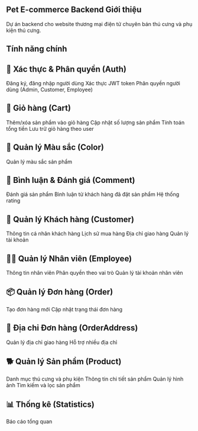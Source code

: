﻿Pet E-commerce Backend
Giới thiệu
---------
Dự án backend cho website thương mại điện tử chuyên bán thú cưng và phụ kiện thú cưng.

Tính năng chính
---------------
🔐 Xác thực & Phân quyền (Auth)
-------------------------------
Đăng ký, đăng nhập người dùng
Xác thực JWT token
Phân quyền người dùng (Admin, Customer, Employee)

🛒 Giỏ hàng (Cart)
------------------
Thêm/xóa sản phẩm vào giỏ hàng
Cập nhật số lượng sản phẩm
Tính toán tổng tiền
Lưu trữ giỏ hàng theo user

🎨 Quản lý Màu sắc (Color)
--------------------------
Quản lý màu sắc sản phẩm

💬 Bình luận & Đánh giá (Comment)
---------------------------------
Đánh giá sản phẩm
Bình luận từ khách hàng đã đặt sản phẩm
Hệ thống rating

👥 Quản lý Khách hàng (Customer)
--------------------------------
Thông tin cá nhân khách hàng
Lịch sử mua hàng
Địa chỉ giao hàng
Quản lý tài khoản

👨‍💼 Quản lý Nhân viên (Employee)
--------------------------------
Thông tin nhân viên
Phân quyền theo vai trò
Quản lý tài khoản nhân viên

📦 Quản lý Đơn hàng (Order)
---------------------------
Tạo đơn hàng mới
Cập nhật trạng thái đơn hàng

📍 Địa chỉ Đơn hàng (OrderAddress)
----------------------------------
Quản lý địa chỉ giao hàng
Hỗ trợ nhiều địa chỉ

🐕 Quản lý Sản phẩm (Product)
-----------------------------
Danh mục thú cưng và phụ kiện
Thông tin chi tiết sản phẩm
Quản lý hình ảnh
Tìm kiếm và lọc sản phẩm

📊 Thống kê (Statistics)
------------------------
Báo cáo tổng quan